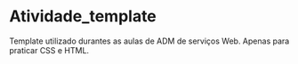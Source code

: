# Atividade_template

Template utilizado durantes as aulas de ADM de serviços Web.
Apenas para praticar CSS e HTML.

